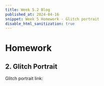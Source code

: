 ```yaml
---
title: Week 5.2 Blog
published_at: 2024-04-16
snippet: Week 5 Homework - Glitch portrait
disable_html_sanitization: true
---
```


# Homework

## 2. Glitch Portrait

Glitch portrait link: 


